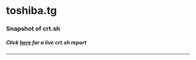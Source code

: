 # toshiba.tg
### Snapshot of crt.sh
##### Click [here](https://crt.sh/?q=6BAD59851F6309BA7CE5AC45C561D57271EAC4A79E5F66EA2A5B2AD5634620E5) for a live crt.sh report

---
